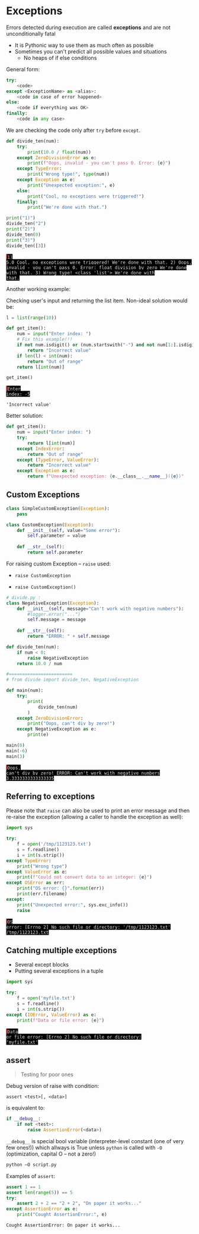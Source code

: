 # Exceptions

Errors detected during execution are called **exceptions** and are not unconditionally fatal

* It is Pythonic way to use them as much often as possible
* Sometimes you can't predict all possible values and situations
    * No heaps of if else conditions

General form:

```python
try:
    <code> 
except <ExceptionName> as <alias>:
    <code in case of error happened>
else: 
    <code if everything was OK>
finally: 
    <code in any case>
```

We are checking the code only after `try` before `except`.


```python
def divide_ten(num): 
    try: 
        print(10.0 / float(num))
    except ZeroDivisionError as e: 
        print(f"Oops, invalid - you can't pass 0. Error: {e}") 
    except TypeError:
        print("Wrong type!", type(num))
    except Exception as e:
        print("Unexpected exception:", e)
    else: 
        print("Cool, no exceptions were triggered!") 
    finally: 
        print("We're done with that.")

print("1)")        
divide_ten("2") 
print("2)")
divide_ten(0)
print("3)")
divide_ten([3])
```

<span style="background-color: #000;color: #e2e2e2;font-family: Hack, Consolas, Menlo, Mono, monospace;border-left: .25em solid #bc0000;"><code>1)
    5.0
    Cool, no exceptions were triggered!
    We're done with that.
    2)
    Oops, invalid - you can't pass 0. Error: float division by zero
    We're done with that.
    3)
    Wrong type! <class 'list'>
    We're done with that.</code></span>


Another working example:

Checking user's input and returning the list item.
Non-ideal solution would be:


```python
l = list(range(10))

def get_item():
    num = input("Enter index: ")
    # Fix this example!!!
    if not num.isdigit() or (num.startswith("-") and not num[1:].isdigit()):
        return "Incorrect value"
    if len(l) < int(num):
        return "Out of range"
    return l[int(num)]

get_item()
```

<span style="background-color: #000;color: #e2e2e2;font-family: Hack, Consolas, Menlo, Mono, monospace;border-left: .25em solid #bc0000;"><code>Enter index: -5</code></span>





    'Incorrect value'



Better solution:


```python
def get_item():
    num = input("Enter index: ")
    try:
        return l[int(num)]
    except IndexError:
        return "Out of range"
    except (TypeError, ValueError):
        return "Incorrect value"
    except Exception as e:
        return f"Unexpected exception: {e.__class__.__name__}({e})"

```

## Custom Exceptions 

```python
class SimpleCustomException(Exception):
    pass

class CustomException(Exception): 
    def __init__(self, value="Some error"): 
        self.parameter = value 
        
    def __str__(self): 
        return self.parameter
```

For raising custom Exception – `raise` used:

* `raise CustomException`

* `raise CustomException()`


```python
# divide.py :
class NegativeException(Exception): 
    def __init__(self, message="Can't work with negative numbers"):
        #logger.error("...")
        self.message = message
    
    def __str__(self):
        return "ERROR: " + self.message

def divide_ten(num):
    if num < 0:
        raise NegativeException
    return 10.0 / num

#========================
# from divide import divide_ten, NegativeException

def main(num):
    try:
        print(
            divide_ten(num)
        )
    except ZeroDivisionError:
        print("Oops, can't div by zero!")
    except NegativeException as e:
        print(e) 

main(0)
main(-6)
main(3)
```

<span style="background-color: #000;color: #e2e2e2;font-family: Hack, Consolas, Menlo, Mono, monospace;border-left: .25em solid #bc0000;"><code>Oops, can't div by zero!
    ERROR: Can't work with negative numbers
    3.3333333333333335</code></span>


## Referring to exceptions

Please note that `raise` can also be used to print an error message and then re-raise the exception (allowing a caller to handle the exception as well):


```python
import sys

try:
    f = open('/tmp/1123123.txt')
    s = f.readline()
    i = int(s.strip())
except TypeError:
    print("Wrong type")
except ValueError as e:
    print(f"Could not convert data to an integer: {e}")
except OSError as err: 
    print("OS error: {}".format(err))
    print(err.filename)
except:
    print("Unexpected error:", sys.exc_info())
    raise
```

<span style="background-color: #000;color: #e2e2e2;font-family: Hack, Consolas, Menlo, Mono, monospace;border-left: .25em solid #bc0000;"><code>OS error: [Errno 2] No such file or directory: '/tmp/1123123.txt'
    /tmp/1123123.txt</code></span>


## Catching multiple exceptions

* Several except blocks
* Putting several exceptions in a tuple


```python
import sys

try:
    f = open('myfile.txt')
    s = f.readline()
    i = int(s.strip())
except (IOError, ValueError) as e: 
    print(f"Data or file error: {e}")
```

<span style="background-color: #000;color: #e2e2e2;font-family: Hack, Consolas, Menlo, Mono, monospace;border-left: .25em solid #bc0000;"><code>Data or file error: [Errno 2] No such file or directory: 'myfile.txt'</code></span>


## assert

> Testing for poor ones

Debug version of raise with condition:

`assert <test>[, <data>]`

is equivalent to:

```python
if __debug__: 
    if not <test>: 
        raise AssertionError(<data>)
```

`__debug__` is special bool variable (interpreter-level constant (one of very few ones!)) which allways is True unless `python` is called with `-O` (optimization, capital O – not a zero!)

```sh
python –O script.py
```

Examples of `assert`:


```python
assert 1 == 1
assert len(range(5)) == 5
try:
    assert 2 + 2 == "2 + 2", "On paper it works..."
except AssertionError as e:
    print("Cought AssertionError:", e)
```

    Cought AssertionError: On paper it works...